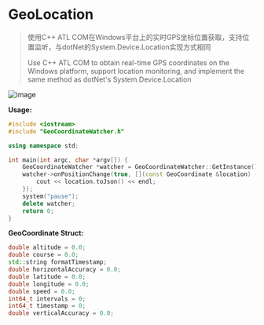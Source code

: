 # GeoLocation
>
> 使用C++ ATL COM在Windows平台上的实时GPS坐标位置获取，支持位置监听，与dotNet的System.Device.Location实现方式相同
>
> Use C++ ATL COM to obtain real-time GPS coordinates on the Windows platform, support location monitoring, and implement the same method as dotNet's System.Device.Location

![image](https://user-images.githubusercontent.com/18194268/203357765-1562d806-c739-4b2d-b0e2-c55b6b987813.png)


**Usage:**

```c++
#include <iostream>
#include "GeoCoordinateWatcher.h"

using namespace std;

int main(int argc, char *argv[]) {
    GeoCoordinateWatcher *watcher = GeoCoordinateWatcher::GetInstance();
    watcher->onPositionChange(true, [](const GeoCoordinate &location) -> void {
        cout << location.toJson() << endl;
    });
    system("pause");
    delete watcher;
    return 0;
}
```

**GeoCoordinate Struct:**

```C++
double altitude = 0.0;
double course = 0.0;
std::string formatTimestamp;
double horizontalAccuracy = 0.0;
double latitude = 0.0;
double longitude = 0.0;
double speed = 0.0;
int64_t intervals = 0;
int64_t timestamp = 0;
double verticalAccuracy = 0.0;
```

